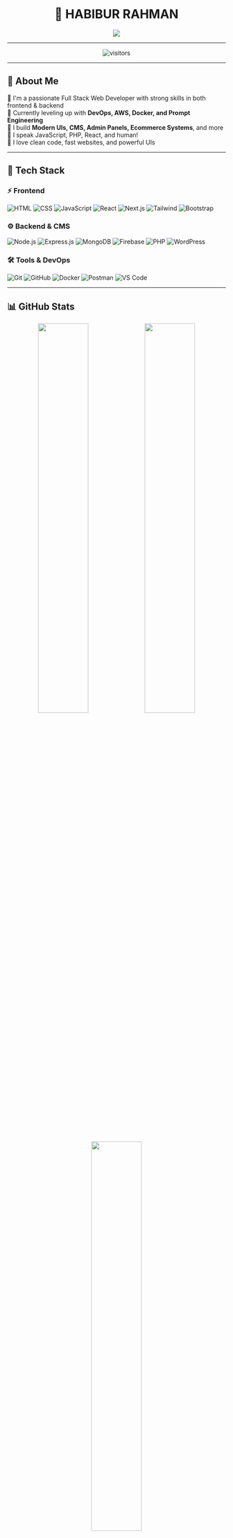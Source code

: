<h1 align="center">🚀 HABIBUR RAHMAN</h1>

<p align="center">
  <img src="https://readme-typing-svg.herokuapp.com?font=Fira+Code&size=24&duration=3000&pause=1000&center=true&vCenter=true&width=600&lines=Super+Full+Stack+Web+Developer;MERN+%7C+Next.js+%7C+WordPress+%7C+TypeScript;🔥+Building+Digital+Experiences+that+Scale;Always+Learning+%F0%9F%92%BB+Always+Shipping+%F0%9F%9A%80" />
</p>

---

<p align="center">
  <img src="https://komarev.com/ghpvc/?username=mdhabiburrahman&label=Visitors&color=0e75b6&style=flat" alt="visitors" />
</p>

---

## 🧠 About Me

🎯 I'm a passionate Full Stack Web Developer with strong skills in both frontend & backend  
🚀 Currently leveling up with **DevOps, AWS, Docker, and Prompt Engineering**  
🧩 I build **Modern UIs, CMS, Admin Panels, Ecommerce Systems**, and more  
💬 I speak JavaScript, PHP, React, and human!  
🔗 I love clean code, fast websites, and powerful UIs

---

## 🧰 Tech Stack

### ⚡ Frontend
![HTML](https://img.shields.io/badge/-HTML-E34F26?style=for-the-badge&logo=html5&logoColor=white)
![CSS](https://img.shields.io/badge/-CSS-1572B6?style=for-the-badge&logo=css3&logoColor=white)
![JavaScript](https://img.shields.io/badge/-JavaScript-F7DF1E?style=for-the-badge&logo=javascript&logoColor=black)
![React](https://img.shields.io/badge/-React-61DAFB?style=for-the-badge&logo=react&logoColor=black)
![Next.js](https://img.shields.io/badge/-Next.js-black?style=for-the-badge&logo=next.js&logoColor=white)
![Tailwind](https://img.shields.io/badge/-Tailwind_CSS-38B2AC?style=for-the-badge&logo=tailwind-css&logoColor=white)
![Bootstrap](https://img.shields.io/badge/-Bootstrap-563D7C?style=for-the-badge&logo=bootstrap&logoColor=white)

### ⚙️ Backend & CMS
![Node.js](https://img.shields.io/badge/-Node.js-339933?style=for-the-badge&logo=node.js&logoColor=white)
![Express.js](https://img.shields.io/badge/-Express.js-000000?style=for-the-badge&logo=express&logoColor=white)
![MongoDB](https://img.shields.io/badge/-MongoDB-47A248?style=for-the-badge&logo=mongodb&logoColor=white)
![Firebase](https://img.shields.io/badge/-Firebase-FFCA28?style=for-the-badge&logo=firebase&logoColor=black)
![PHP](https://img.shields.io/badge/-PHP-777BB4?style=for-the-badge&logo=php&logoColor=white)
![WordPress](https://img.shields.io/badge/-WordPress-21759B?style=for-the-badge&logo=wordpress&logoColor=white)

### 🛠 Tools & DevOps
![Git](https://img.shields.io/badge/-Git-F05032?style=for-the-badge&logo=git&logoColor=white)
![GitHub](https://img.shields.io/badge/-GitHub-181717?style=for-the-badge&logo=github&logoColor=white)
![Docker](https://img.shields.io/badge/-Docker-2496ED?style=for-the-badge&logo=docker&logoColor=white)
![Postman](https://img.shields.io/badge/-Postman-FF6C37?style=for-the-badge&logo=postman&logoColor=white)
![VS Code](https://img.shields.io/badge/-VS_Code-007ACC?style=for-the-badge&logo=visual-studio-code&logoColor=white)

---

## 📊 GitHub Stats

<p align="center">
  <img width="48%" src="https://github-readme-stats.vercel.app/api?username=mdhabiburrahman&show_icons=true&theme=tokyonight" />
  <img width="48%" src="https://github-readme-streak-stats.herokuapp.com/?user=mdhabiburrahman&theme=tokyonight" />
</p>

<p align="center">
  <img width="48%" src="https://github-readme-stats.vercel.app/api/top-langs/?username=mdhabiburrahman&layout=compact&theme=tokyonight" />
</p>

---

## 📱 Socials

<p align="center">
  <a href="https://linkedin.com/in/habiburrahmansiam33" target="_blank"><img src="https://img.shields.io/badge/-LinkedIn-0077B5?style=for-the-badge&logo=linkedin&logoColor=white"></a>
  <a href="https://twitter.com/habiburrahamn33" target="_blank"><img src="https://img.shields.io/badge/-Twitter-1DA1F2?style=for-the-badge&logo=twitter&logoColor=white"></a>
  <a href="https://facebook.com/habiburrahmansiam1" target="_blank"><img src="https://img.shields.io/badge/-Facebook-1877F2?style=for-the-badge&logo=facebook&logoColor=white"></a>
  <a href="https://medium.com/@habibburrahman" target="_blank"><img src="https://img.shields.io/badge/-Medium-000000?style=for-the-badge&logo=medium&logoColor=white"></a>
  <a href="https://www.pinterest.com/habiburrahamn33/" target="_blank"><img src="https://img.shields.io/badge/-Pinterest-BD081C?style=for-the-badge&logo=pinterest&logoColor=white"></a>
</p>

---

## 🐍 Snake Contribution Graph

```md
![snake gif](https://github.com/mdhabiburrahman/mdhabiburrahman/blob/output/github-contribution-grid-snake.svg)

